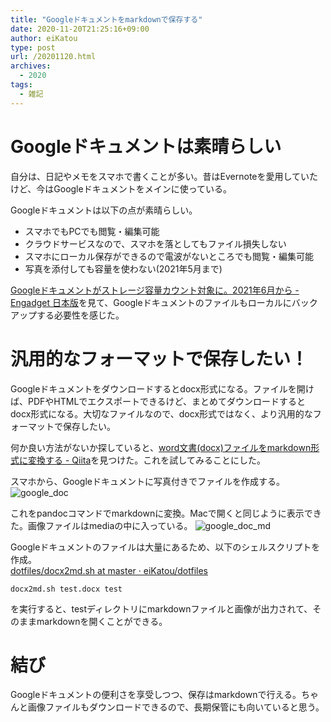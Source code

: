 ```yaml
---
title: "Googleドキュメントをmarkdownで保存する"
date: 2020-11-20T21:25:16+09:00
author: eiKatou
type: post
url: /20201120.html
archives:
  - 2020
tags:
  - 雑記
---
```


# Googleドキュメントは素晴らしい
自分は、日記やメモをスマホで書くことが多い。昔はEvernoteを愛用していたけど、今はGoogleドキュメントをメインに使っている。

Googleドキュメントは以下の点が素晴らしい。
- スマホでもPCでも閲覧・編集可能
- クラウドサービスなので、スマホを落としてもファイル損失しない
- スマホにローカル保存ができるので電波がないところでも閲覧・編集可能
- 写真を添付しても容量を使わない(2021年5月まで)

[Googleドキュメントがストレージ容量カウント対象に。2021年6月から - Engadget 日本版](https://japanese.engadget.com/google-drive-110018795.html)を見て、Googleドキュメントのファイルもローカルにバックアップする必要性を感じた。

# 汎用的なフォーマットで保存したい！
Googleドキュメントをダウンロードするとdocx形式になる。ファイルを開けば、PDFやHTMLでエクスポートできるけど、まとめてダウンロードするとdocx形式になる。大切なファイルなので、docx形式ではなく、より汎用的なフォーマットで保存したい。

<!--more-->
何か良い方法がないか探していると、[word文書(docx)ファイルをmarkdown形式に変換する - Qiita](https://qiita.com/kinagaki/items/460577f46529484d720e)を見つけた。これを試してみることにした。


スマホから、Googleドキュメントに写真付きでファイルを作成する。
![google_doc](/uploads/2020/11/google_doc.jpg)

これをpandocコマンドでmarkdownに変換。Macで開くと同じように表示できた。画像ファイルはmediaの中に入っている。
![google_doc_md](/uploads/2020/11/google_doc_md.jpg)

Googleドキュメントのファイルは大量にあるため、以下のシェルスクリプトを作成。  
[dotfiles/docx2md.sh at master · eiKatou/dotfiles](https://github.com/eiKatou/dotfiles/blob/master/bin/docx2md.sh)

```shell
docx2md.sh test.docx test
```
を実行すると、testディレクトリにmarkdownファイルと画像が出力されて、そのままmarkdownを開くことができる。

# 結び
Googleドキュメントの便利さを享受しつつ、保存はmarkdownで行える。ちゃんと画像ファイルもダウンロードできるので、長期保管にも向いていると思う。
